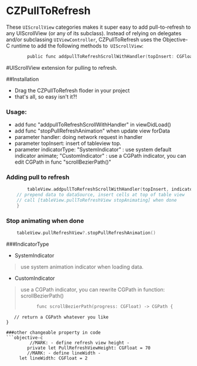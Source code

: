 # CZPullToRefresh
  These `UIScrollView` categories makes it super easy to add pull-to-refresh  to any UIScrollView (or any of its subclass). Instead of relying on delegates and/or subclassing `UIViewController`, CZPullToRefresh uses the Objective-C runtime to add the following methods to` UIScrollView`:
```objective-c
		public func addpullToRefreshScrollWithHandler(topInsert: CGFloat ,indicatorType: IndicatorType, actionHandler: handler)
```
#UIScrollView extension for pulling to refresh.

##Installation
 * Drag the CZPullToRefresh floder in your project
 * that's all, so easy isn't it?!

### Usage:
 * add func "addpullToRefreshScrollWithHandler" in viewDidLoad()
 * add func "stopPullRefreshAnimation" when update view forData
 * parameter handler: doing network request in handler
 * parameter topInsert: insert of tableview top.
 * parameter indicatorType: "SystemIndicator" : use system default indicator animate; "CustomIndicator" : use a CGPath indicator, you can edit CGPath in func "scrollBezierPath()"

### Adding pull to refresh
```objective-c
		tableView.addpullToRefreshScrollWithHandler(topInsert, indicatorType: indicatorType) {
	// prepend data to dataSource, insert cells at top of table view
    // call [tableView.pullToRefreshView stopAnimating] when done
  	}
```

### Stop animating when done
```objective-c
	tableView.pullRefreshView?.stopPullRefreshAnimation() 
```


###IndicatorType
 * SystemIndicator
 
> use system animation indicator when loading data.

 * CustomIndicator

> use a CGPath indicator, you can rewrite CGPath in function: scrollBezierPath()
>```objective-c
>		func scrollBezierPath(progress: CGFloat) -> CGPath {
       // return a CGPath whatever you like
    }
```
###other changeable property in code
```objective-c
		 //MARK: - define refresh view height -
		private let PullRefreshViewHeight: CGFloat = 70
    	//MARK: - define lineWidth -
   	 let lineWidth: CGFloat = 2
```

